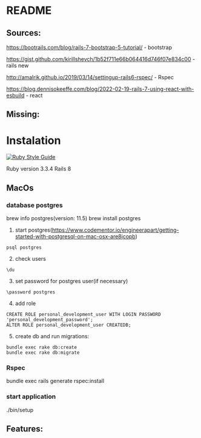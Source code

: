 # README

## Sources:

https://bootrails.com/blog/rails-7-bootstrap-5-tutorial/ - bootstrap

https://gist.github.com/kirillshevch/1b52f711e66b064416d746f07e834c00 - rails new

http://amalrik.github.io/2019/03/14/settingup-rails6-rspec/ - Rspec

https://blog.dennisokeeffe.com/blog/2022-02-19-rails-7-using-react-with-esbuild - react

## Missing:


# Instalation

[![Ruby Style Guide](https://img.shields.io/badge/code_style-community-brightgreen.svg)](https://rubystyle.guide)

Ruby version 3.3.4
Rails 8

## MacOs

### database postgres

brew info postgres(version: 11.5)
brew install postgres

1. start postgres(https://www.codementor.io/engineerapart/getting-started-with-postgresql-on-mac-osx-are8jcopb)
```
psql postgres
```

2. check users
```
\du
```

3. set password for postgres user(if necessary)
```
\password postgres
```

4. add role

```
CREATE ROLE personal_development_user WITH LOGIN PASSWORD 'personal_development_password';
ALTER ROLE personal_development_user CREATEDB;
```

5. create db and run migrations:

```
bundle exec rake db:create
bundle exec rake db:migrate
```

### Rspec

bundle exec rails generate rspec:install

### start application

./bin/setup

## Features:
